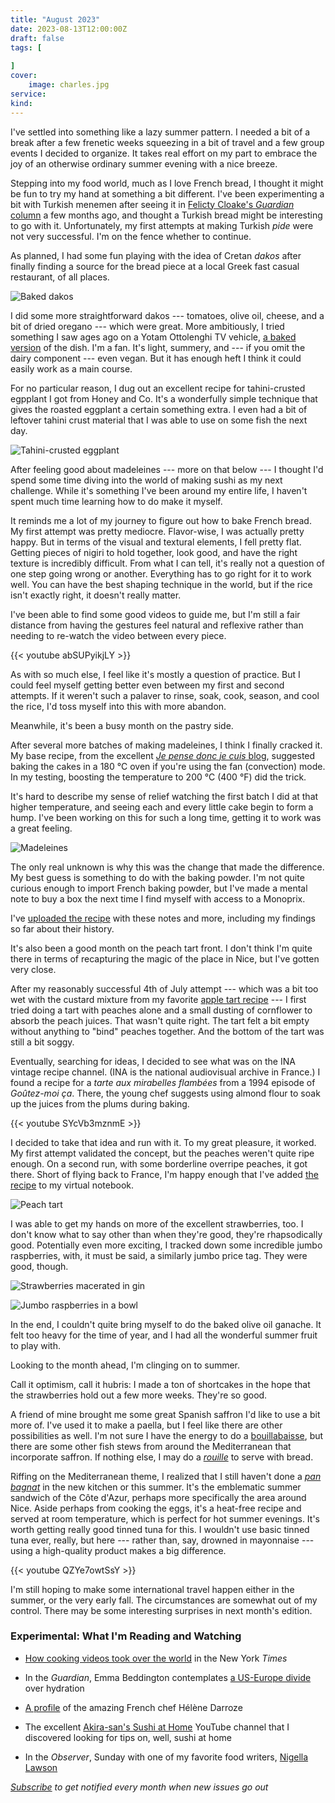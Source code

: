 ```yaml
---
title: "August 2023"
date: 2023-08-13T12:00:00Z
draft: false
tags: [
    
]
cover:
    image: charles.jpg
service: 
kind: 
---
```


I've settled into something like a lazy summer pattern. I needed a bit of a break after a few frenetic weeks squeezing in a bit of travel and a few group events I decided to organize. It takes real effort on my part to embrace the joy of an otherwise ordinary summer evening with a nice breeze.

Stepping into my food world, much as I love French bread, I thought it might be fun to try my hand at something a bit different. I've been experimenting a bit with Turkish menemen after seeing it in [Felicty Cloake's _Guardian_ column](https://www.theguardian.com/food/2023/may/24/how-to-cook-the-perfect-menemen-recipe-turkish-eggs-breakfast-peppers-felicity-cloake) a few months ago, and thought a Turkish bread might be interesting to go with it. Unfortunately, my first attempts at making Turkish _pide_ were not very successful. I'm on the fence whether to continue.

As planned, I had some fun playing with the idea of Cretan _dakos_ after finally finding a source for the bread piece at a local Greek fast casual restaurant, of all places.

![Baked dakos](dakos.jpg)

I did some more straightforward dakos --- tomatoes, olive oil, cheese, and a bit of dried oregano --- which were great. More ambitiously, I tried something I saw ages ago on a Yotam Ottolenghi TV vehicle, [a baked version](/recipes/baked-dakos) of the dish. I'm a fan. It's light, summery, and --- if you omit the dairy component --- even vegan. But it has enough heft I think it could easily work as a main course.

For no particular reason, I dug out an excellent recipe for tahini-crusted egpplant I got from Honey and Co. It's a wonderfully simple technique that gives the roasted eggplant a certain something extra. I even had a bit of leftover tahini crust material that I was able to use on some fish the next day.

![Tahini-crusted eggplant](eggplant.jpg)

After feeling good about madeleines --- more on that below --- I thought I'd spend some time diving into the world of making sushi as my next challenge. While it's something I've been around my entire life, I haven't spent much time learning how to do make it myself.

It reminds me a lot of my journey to figure out how to bake French bread. My first attempt was pretty mediocre. Flavor-wise, I was actually pretty happy. But in terms of the visual and textural elements, I fell pretty flat. Getting pieces of nigiri to hold together, look good, and have the right texture is incredibly difficult. From what I can tell, it's really not a question of one step going wrong or another. Everything has to go right for it to work well. You can have the best shaping technique in the world, but if the rice isn't exactly right, it doesn't really matter.

I've been able to find some good videos to guide me, but I'm still a fair distance from having the gestures feel natural and reflexive rather than needing to re-watch the video between every piece.

{{< youtube abSUPyikjLY >}}

As with so much else, I feel like it's mostly a question of practice. But I could feel myself getting better even between my first and second attempts. If it weren't such a palaver to rinse, soak, cook, season, and cool the rice, I'd toss myself into this with more abandon.

Meanwhile, it's been a busy month on the pastry side.

After several more batches of making madeleines, I think I finally cracked it. My base recipe, from the excellent [_Je pense donc je cuis_ blog](http://jepensedoncjecuis.com), suggested baking the cakes in a 180 °C oven if you're using the fan (convection) mode. In my testing, boosting the temperature to 200 °C (400 °F) did the trick.

It's hard to describe my sense of relief watching the first batch I did at that higher temperature, and seeing each and every little cake begin to form a hump. I've been working on this for such a long time, getting it to work was a great feeling.

![Madeleines](madeleines.jpg)

The only real unknown is why this was the change that made the difference. My best guess is something to do with the baking powder. I'm not quite curious enough to import French baking powder, but I've made a mental note to buy a box the next time I find myself with access to a Monoprix.

I've [uploaded the recipe](/recipes/madeleines) with these notes and more, including my findings so far about their history.

It's also been a good month on the peach tart front. I don't think I'm quite there in terms of recapturing the magic of the place in Nice, but I've gotten very close.

After my reasonably successful 4th of July attempt --- which was a bit too wet with the custard mixture from my favorite [apple tart recipe](/recipes/apple-tart-doubienne) --- I first tried doing a tart with peaches alone and a small dusting of cornflower to absorb the peach juices. That wasn't quite right. The tart felt a bit empty without anything to "bind" peaches together. And the bottom of the tart was still a bit soggy.

Eventually, searching for ideas, I decided to see what was on the INA vintage recipe channel. (INA is the national audiovisual archive in France.) I found a recipe for a _tarte aux mirabelles flambées_ from a 1994 episode of _Goûtez-moi ça_. There, the young chef suggests using almond flour to soak up the juices from the plums during baking.

{{< youtube SYcVb3mznmE >}}

I decided to take that idea and run with it. To my great pleasure, it worked. My first attempt validated the concept, but the peaches weren't quite ripe enough. On a second run, with some borderline overripe peaches, it got there. Short of flying back to France, I'm happy enough that I've added [the recipe](/recipes/peach-tart) to my virtual notebook.

![Peach tart](peach-tart-1.jpg)

I was able to get my hands on more of the excellent strawberries, too. I don't know what to say other than when they're good, they're rhapsodically good. Potentially even more exciting, I tracked down some incredible jumbo raspberries, with, it must be said, a similarly jumbo price tag. They were good, though.

![Strawberries macerated in gin](strawberries.jpg)

![Jumbo raspberries in a bowl](raspberries.jpg)

In the end, I couldn't quite bring myself to do the baked olive oil ganache. It felt too heavy for the time of year, and I had all the wonderful summer fruit to play with.

Looking to the month ahead, I'm clinging on to summer.

Call it optimism, call it hubris: I made a ton of shortcakes in the hope that the strawberries hold out a few more weeks. They're so good.

A friend of mine brought me some great Spanish saffron I'd like to use a bit more of. I've used it to make a paella, but I feel like there are other possibilities as well. I'm not sure I have the energy to do a [bouillabaisse](https://www.youtube.com/watch?v=e0fwOtdIi8c), but there are some other fish stews from around the Mediterranean that incorporate saffron. If nothing else, I may do a [_rouille_](https://en.wikipedia.org/wiki/Rouille) to serve with bread.

Riffing on the Mediterranean theme, I realized that I still haven't done a [_pan bagnat_](https://www.papillesetpupilles.fr/2021/09/pan-bagnat-maison-le-sandwich-nicois-estival.html/) in the new kitchen or this summer. It's the emblematic summer sandwich of the Côte d'Azur, perhaps more specifically the area around Nice. Aside perhaps from cooking the eggs, it's a heat-free recipe and served at room temperature, which is perfect for hot summer evenings. It's worth getting really good tinned tuna for this. I wouldn't use basic tinned tuna ever, really, but here --- rather than, say, drowned in mayonnaise --- using a high-quality product makes a big difference.

{{< youtube QZYe7owtSsY >}}

I'm still hoping to make some international travel happen either in the summer, or the very early fall. The circumstances are somewhat out of my control. There may be some interesting surprises in next month's edition.

### Experimental: What I'm Reading and Watching

* [How cooking videos took over the world](https://www.nytimes.com/interactive/2023/08/07/dining/cooking-videos-tiktok.html) in the New York _Times_

* In the _Guardian_, Emma Beddington contemplates [a US-Europe divide](https://www.theguardian.com/travel/commentisfree/2023/aug/13/are-europeans-actually-less-enthusiastic-than-americans-or-just-dehydrated) over hydration

* [A profile](https://lifeandthyme.com/food/star-in-screen-and-guide-helene-darroze/) of the amazing French chef Hélène Darroze

* The excellent [Akira-san's Sushi at Home](https://www.youtube.com/@AkirasansSushiatHome) YouTube channel that I discovered looking for tips on, well, sushi at home

* In the _Observer_, Sunday with one of my favorite food writers, [Nigella Lawson](https://www.theguardian.com/food/2023/aug/13/sunday-with-nigella-lawson-i-spend-much-of-the-day-pottering-)

_[Subscribe](https://landing.mailerlite.com/webforms/landing/k5w5z0) to get notified every month when new issues go out_

